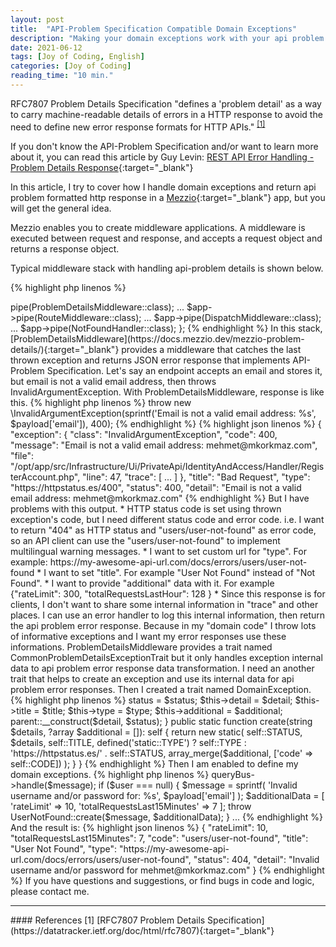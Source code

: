 ```yaml
---
layout: post
title:  "API-Problem Specification Compatible Domain Exceptions"
description: "Making your domain exceptions work with your api problem library<br/>(RFC7807 Problem Details for HTTP APIs)"
date: 2021-06-12
tags: [Joy of Coding, English]
categories: [Joy of Coding]
reading_time: "10 min."
---
```



RFC7807 Problem Details Specification "defines a 'problem detail' as a way to carry machine-readable details of errors in a HTTP response to avoid the need to define new error response formats for HTTP APIs." <sup>[[1]](#references-1)</sup>

If you don't know the API-Problem Specification and/or want to learn more about it, you can read this article by Guy Levin: [REST API Error Handling - Problem Details Response](https://blog.restcase.com/rest-api-error-handling-problem-details-response/){:target="_blank"} 

In this article, I try to cover how I handle domain exceptions and return api problem formatted http response in a [Mezzio](https://docs.mezzio.dev/){:target="_blank"} app, but you will get the general idea.

Mezzio enables you to create middleware applications. A middleware is executed between request and response, and accepts a request object and returns a response object.

Typical middleware stack with handling api-problem details is shown below.


{% highlight php linenos %}

<?php

declare(strict_types=1);

use Mezzio\Application;
use Mezzio\MiddlewareFactory;
use Psr\Container\ContainerInterface;
use Mezzio\ProblemDetails\ProblemDetailsMiddleware;
use Mezzio\Router\Middleware\DispatchMiddleware;
use Mezzio\Router\Middleware\RouteMiddleware;
use Mezzio\Handler\NotFoundHandler;


return static function (Application $app, MiddlewareFactory $factory, ContainerInterface $container) : void {

    $app->pipe(ProblemDetailsMiddleware::class);
    ...
    $app->pipe(RouteMiddleware::class);
    ...
    $app->pipe(DispatchMiddleware::class);
    ...
    $app->pipe(NotFoundHandler::class);
};


{% endhighlight %}

In this stack, [ProblemDetailsMiddleware](https://docs.mezzio.dev/mezzio-problem-details/){:target="_blank"} provides a middleware that catches the last thrown exception and returns JSON error response that implements API-Problem Specification.

Let's say an endpoint accepts an email and stores it, but email is not a valid email address, then throws InvalidArgumentException. With ProblemDetailsMiddleware, response is like this.

{% highlight php linenos %}

throw new \InvalidArgumentException(sprintf('Email is not a valid email address: %s', $payload['email']), 400);

{% endhighlight %}


{% highlight json linenos %}
{
  "exception": {
    "class": "InvalidArgumentException",
    "code": 400,
    "message": "Email is not a valid email address: mehmet@mkorkmaz.com",
    "file": "/opt/app/src/Infrastructure/Ui/PrivateApi/IdentityAndAccess/Handler/RegisterAccount.php",
    "line": 47,
    "trace": [
        ...
    ]
  },
  "title": "Bad Request",
  "type": "https://httpstatus.es/400",
  "status": 400,
  "detail": "Email is not a valid email address: mehmet@mkorkmaz.com"

{% endhighlight %}


But I have problems with this output.

* HTTP status code is set using thrown exception's code, but I need different status code and error code. i.e. I want to return "404" as HTTP status and "users/user-not-found" as error code, so an API client can use the "users/user-not-found" to implement multilingual warning messages.
* I want to set custom url for "type". For example: https://my-awesome-api-url.com/docs/errors/users/user-not-found
* I want to set "title". For example "User Not Found" instead of "Not Found".
* I want to provide "additional" data with it. For example {"rateLimit": 300, "totalRequestsLastHour": 128 }
* Since this response is for clients, I don't want to share some internal information in "trace" and other places. I can use an error handler to log this internal information, then return the api problem error response.


Because in my "domain code" I throw lots of informative exceptions and I want my error responses use these informations.

ProblemDetailsMiddleware provides a trait named CommonProblemDetailsExceptionTrait but it only handles exception internal data to api problem error response data transformation. I need an another trait that helps to create an exception and use its internal data for api problem error responses.

Then I created a trait named DomainException.


{% highlight php linenos %}

<?php

declare(strict_types=1);

namespace MyApplication\Domain\Shared\Exception;

use Mezzio\ProblemDetails\Exception\CommonProblemDetailsExceptionTrait;

use function array_merge;
use function defined;

trait DomainException
{
    use CommonProblemDetailsExceptionTrait;

    private function __construct(int $status, string $detail, string $title, string $type, array $additional)
    {
        $this->status     = $status;
        $this->detail     = $detail;
        $this->title      = $title;
        $this->type       = $type;
        $this->additional = $additional;
        parent::__construct($detail, $status);
    }

    public static function create(string $details, ?array $additional = []): self
    {
        return new static(
            self::STATUS,
            $details,
            self::TITLE,
            defined('static::TYPE') ? self::TYPE : 'https://httpstatus.es/' . self::STATUS,
            array_merge($additional, ['code' => self::CODE])
        );
    }
}


{% endhighlight %}

Then I am enabled to define my domain exceptions.

{% highlight php linenos %}

<?php

declare(strict_types=1);

namespace MyApplication\Domain\Administrators\Exception;

use Mezzio\ProblemDetails\Exception\ProblemDetailsExceptionInterface;
use Exception;
use MyApplication\Domain\Shared\Exception\DomainException;

class UserNotFound extends Exception implements ProblemDetailsExceptionInterface
{
    use DomainException;

    private const STATUS = 404;
    private const CODE   = 'users/user-not-found';
    private const TYPE   = 'https://my-awesome-api-url.com/docs/errors/users/user-not-found';
    private const TITLE  = 'User Not Found';
}

{% endhighlight %}


Using this exception, my hypothetical final code is completed.

{% highlight php linenos %}
<?php

...

use MyApplication\Domain\Administrators\Exception\UserNotFound;

...

$message = new AuthenticateUserWithEmail($payload['email'], $payload['password']);

$user = $this->queryBus->handle($message);

if ($user === null) {
    $message = sprintf(
        'Invalid username and/or password for: %s', 
        $payload['email']
    );
    $additionalData = [
        'rateLimit'             => 10,
        'totalRequestsLast15Minutes' => 7
    ];
    throw UserNotFound::create($message, $additionalData);
}

...

{% endhighlight %}

And the result is:

{% highlight json linenos %}

{
  "rateLimit": 10,
  "totalRequestsLast15Minutes": 7,
  "code": "users/user-not-found",
  "title": "User Not Found",
  "type": "https://my-awesome-api-url.com/docs/errors/users/user-not-found",
  "status": 404,
  "detail": "Invalid username and/or password for mehmet@mkorkmaz.com"
}
{% endhighlight %}


If you have questions and suggestions, or find bugs in code and logic, please contact me.

<hr/>

#### References

<a name="references-1">[1]</a> [RFC7807 Problem Details Specification](https://datatracker.ietf.org/doc/html/rfc7807){:target="_blank"}



